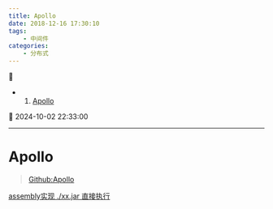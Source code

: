 ```yaml
---
title: Apollo
date: 2018-12-16 17:30:10
tags: 
    - 中间件
categories: 
    - 分布式
---
```


💠

- 1. [Apollo](#apollo)

💠 2024-10-02 22:33:00
****************************************
# Apollo
> [Github:Apollo](https://github.com/ctripcorp/apollo)

[assembly实现 ./xx.jar 直接执行](https://github.com/ctripcorp/apollo/blob/master/apollo-adminservice/pom.xml)


